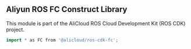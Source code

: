 ## Aliyun ROS FC Construct Library

This module is part of the AliCloud ROS Cloud Development Kit (ROS CDK) project.

```go
import * as FC from '@alicloud/ros-cdk-fc';
```
